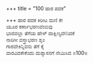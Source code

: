 +++
title = "100 ಹಾರ ಪದಕ"

+++
ಹಾರ ಪದಕ ಕಿರೀಟ ಮಣಿ ಕೇ  
ಯೂರ ಕರ್ಣಾಭರಣವೆಂಬಿವು  
ಭಾರವಲ್ಲಾ ತೆಗೆಯ ಹೇಳ್ ದಾಕ್ಷಿಣ್ಯವೇನಿದಕೆ   
ನಾರಿಗೀ ವಸ್ತ್ರಾಭರಣ ಶೃಂ  
ಗಾರವೇಕಿನ್ನಿವನು ತೆಗೆ ಕೈ  
ವಾರವಿದಕೇಕೆಂದು ದುಶ್ಶಾಸನಗೆ ನೇಮಿಸಿದ    ॥100॥